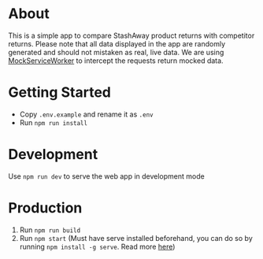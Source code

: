 # About
This is a simple app to compare StashAway product returns with competitor returns. Please note that all data displayed in the app are randomly generated and should not mistaken as real, live data. We are using [MockServiceWorker](https://mswjs.io/) to intercept the requests return mocked data.

# Getting Started
- Copy `.env.example` and rename it as `.env`
- Run `npm run install`

# Development
Use `npm run dev` to serve the web app in development mode

# Production
1. Run `npm run build`
2. Run `npm start` (Must have serve installed beforehand, you can do so by running `npm install -g serve`. Read more [here](https://create-react-app.dev/docs/deployment/))

